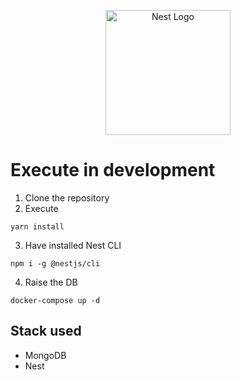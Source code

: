 <p align="center">
  <a href="http://nestjs.com/" target="blank"><img src="https://nestjs.com/img/logo-small.svg" width="200" alt="Nest Logo" /></a>
</p>

# Execute in development

1. Clone the repository
2. Execute
```
yarn install
```
3. Have installed Nest CLI
```
npm i -g @nestjs/cli
```

4. Raise the DB
```
docker-compose up -d
```


## Stack used
* MongoDB
* Nest
